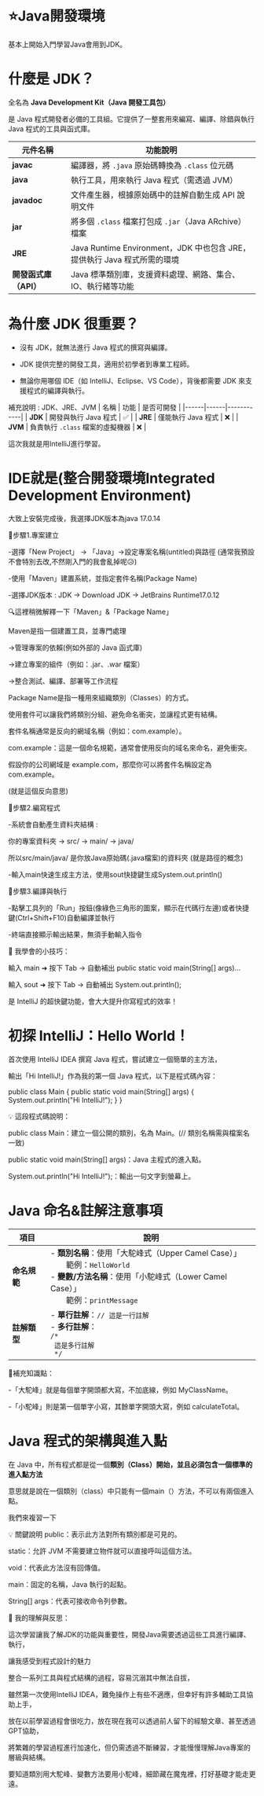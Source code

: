 # ⭐Java開發環境
基本上開始入門學習Java會用到JDK。
# 什麼是 JDK？
全名為 **Java Development Kit（Java 開發工具包）**

是 Java 程式開發者必備的工具組。它提供了一整套用來編寫、編譯、除錯與執行 Java 程式的工具與函式庫。

| 元件名稱 | 功能說明 |
|----------|----------|
| **javac** | 編譯器，將 `.java` 原始碼轉換為 `.class` 位元碼 |
| **java** | 執行工具，用來執行 Java 程式（需透過 JVM） |
| **javadoc** | 文件產生器，根據原始碼中的註解自動生成 API 說明文件 |
| **jar** | 將多個 `.class` 檔案打包成 `.jar`（Java ARchive）檔案 |
| **JRE** | Java Runtime Environment，JDK 中也包含 JRE，提供執行 Java 程式所需的環境 |
| **開發函式庫（API）** | Java 標準類別庫，支援資料處理、網路、集合、IO、執行緒等功能 |

# 為什麼 JDK 很重要？
- 沒有 JDK，就無法進行 Java 程式的撰寫與編譯。

- JDK 提供完整的開發工具，適用於初學者到專業工程師。

- 無論你用哪個 IDE（如 IntelliJ、Eclipse、VS Code），背後都需要 JDK 來支援程式的編譯與執行。

補充說明 : JDK、JRE、JVM
| 名稱 | 功能 | 是否可開發 |
|------|------|------------|
| **JDK** | 開發與執行 Java 程式 | ✅ |
| **JRE** | 僅能執行 Java 程式 | ❌ |
| **JVM** | 負責執行 `.class` 檔案的虛擬機器 | ❌ |

這次我就是用IntelliJ進行學習。

# IDE就是(整合開發環境Integrated Development Environment)

大致上安裝完成後，我選擇JDK版本為java 17.0.14

📌步驟1.專案建立

-選擇「New Project」 → 「Java」→設定專案名稱(untitled)與路徑 (通常我預設不會特別去改,不然剛入門的我會亂掉呢😥)

-使用「Maven」建置系統，並指定套件名稱(Package Name)

-選擇JDK版本 : JDK → Download JDK → JetBrains Runtime17.0.12

🔍這裡稍微解釋一下「Maven」&「Package Name」

Maven是指一個建置工具，並專門處理

→管理專案的依賴(例如外部的 Java 函式庫)

→建立專案的組件（例如：.jar、.war 檔案）

→整合測試、編譯、部署等工作流程

Package Name是指一種用來組織類別（Classes）的方式。

使用套件可以讓我們將類別分組、避免命名衝突，並讓程式更有結構。

套件名稱通常是反向的網域名稱（例如：com.example）。

com.example：這是一個命名規範，通常會使用反向的域名來命名，避免衝突。

假設你的公司網域是 example.com，那麼你可以將套件名稱設定為 com.example。

(就是這個反向意思)

📌步驟2.編寫程式

-系統會自動產生資料夾結構 : 

你的專案資料夾 → src/ → main/ → java/

所以src/main/java/ 是你放Java原始碼(.java檔案)的資料夾 (就是路徑的概念)

-輸入main快速生成主方法，使用sout快捷鍵生成System.out.printIn()

📌步驟3.編譯與執行

-點擊工具列的「Run」按鈕(像綠色三角形的圖案，顯示在代碼行左邊)或者快捷鍵(Ctrl+Shift+F10)自動編譯並執行

-終端直接顯示輸出結果，無須手動輸入指令

🚀 我學會的小技巧：

輸入 main ➜ 按下 Tab → 自動補出 public static void main(String[] args)...

輸入 sout ➜ 按下 Tab → 自動補出 System.out.println();

是 IntelliJ 的超快鍵功能，會大大提升你寫程式的效率！

# 初探 IntelliJ：Hello World！
首次使用 IntelliJ IDEA 撰寫 Java 程式，嘗試建立一個簡單的主方法，

輸出「Hi IntelliJ!」作為我的第一個 Java 程式，以下是程式碼內容：

public class Main {
    public static void main(String[] args) {
        System.out.println("Hi IntelliJ!");
    }
}

💡 這段程式碼說明：

public class Main：建立一個公開的類別，名為 Main。(// 類別名稱需與檔案名一致)

public static void main(String[] args)：Java 主程式的進入點。

System.out.println("Hi IntelliJ!");：輸出一句文字到螢幕上。

# Java 命名&註解注意事項

| 項目 | 說明 |
|------|------|
| **命名規範** | - **類別名稱**：使用「大駝峰式（Upper Camel Case）」<br>　　範例：`HelloWorld`<br>- **變數/方法名稱**：使用「小駝峰式（Lower Camel Case）」<br>　　範例：`printMessage` |
| **註解類型** | - **單行註解**：`// 這是一行註解`<br>- **多行註解**：<br>`/*`<br>` 這是多行註解`<br>` */` |

📌補充知識點：

-「大駝峰」就是每個單字開頭都大寫，不加底線，例如 MyClassName。

-「小駝峰」則是第一個單字小寫，其餘單字開頭大寫，例如 calculateTotal。

# Java 程式的架構與進入點

在 Java 中，所有程式都是從一個**類別（Class）**開始，並且必須包含一個標準的**進入點方法**

意思就是說在一個類別（class）中只能有一個main（）方法，不可以有兩個進入點。

我們來複習一下

💡 關鍵說明
public：表示此方法對所有類別都是可見的。

static：允許 JVM 不需要建立物件就可以直接呼叫這個方法。

void：代表此方法沒有回傳值。

main：固定的名稱，Java 執行的起點。

String[] args：代表可接收命令列參數。


🧠 我的理解與反思：

這次學習讓我了解JDK的功能與重要性，開發Java需要透過這些工具進行編譯、執行，

讓我感受到程式設計的魅力

整合一系列工具與程式結構的過程，容易沉溺其中無法自拔，

雖然第一次使用IntelliJ IDEA，難免操作上有些不適應，但幸好有許多輔助工具協助上手，

放在以前學習過程會很吃力，放在現在我可以透過前人留下的經驗文章、甚至透過GPT協助，

將繁雜的學習過程進行加速化，但仍需透過不斷練習，才能慢慢理解Java專案的層級與結構。

要知道類別用大駝峰、變數方法要用小駝峰，細節藏在魔鬼裡，打好基礎才能走更遠。
